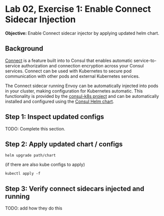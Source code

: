 # Lab 02, Exercise 1: Enable Connect Sidecar Injection

**Objective:** Enable Connect sidecar injector by applying updated helm chart.

## Background

[Connect](/docs/connect/index.html) is a feature built into to Consul that
enables automatic service-to-service authorization and connection encryption
across your Consul services. Connect can be used with Kubernetes to secure pod
communication with other pods and external Kubernetes services.

The Connect sidecar running Envoy can be automatically injected into pods in
your cluster, making configuration for Kubernetes automatic.  This
functionality is provided by the [consul-k8s
project](https://github.com/hashicorp/consul-k8s) and can be automatically
installed and configured using the [Consul Helm
chart](/docs/platform/k8s/helm.html).

## Step 1: Inspect updated configs

TODO: Complete this section.

## Step 2: Apply updated chart / configs

```
helm upgrade path/chart
```

(if there are also kube configs to apply)

```
kubectl apply -f
```

## Step 3: Verify connect sidecars injected and running

TODO: add how they do this
